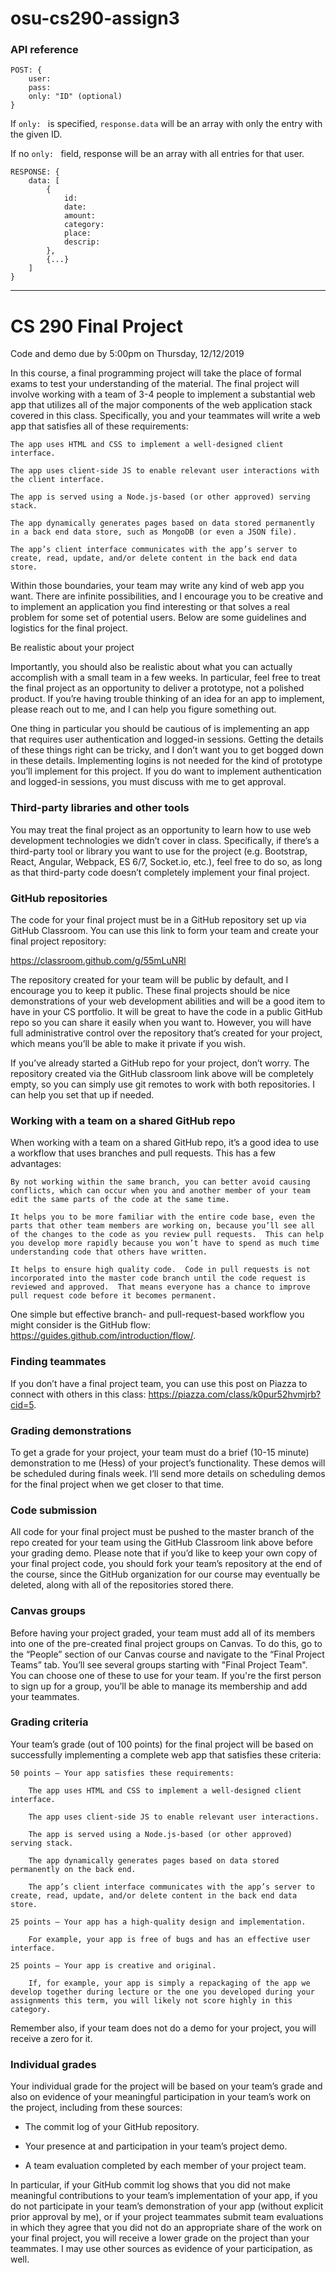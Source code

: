 # osu-cs290-assign3

### API reference

```
POST: {
	user:
	pass:
	only: "ID" (optional)
}
```

If `only: ` is specified, `response.data` will be an array with only the entry with the given ID.

If no `only: ` field, response will be an array with all entries for that user.

```
RESPONSE: {
	data: [
		{
			id:
			date:
			amount:
			category:
			place:
			descrip:
		},
		{...}
	]
}
```


----------

# CS 290 Final Project

Code and demo due by 5:00pm on Thursday, 12/12/2019

In this course, a final programming project will take the place of formal exams to test your understanding of the material.  The final project will involve working with a team of 3-4 people to implement a substantial web app that utilizes all of the major components of the web application stack covered in this class.  Specifically, you and your teammates will write a web app that satisfies all of these requirements:

	The app uses HTML and CSS to implement a well-designed client interface.

	The app uses client-side JS to enable relevant user interactions with the client interface.

	The app is served using a Node.js-based (or other approved) serving stack.

	The app dynamically generates pages based on data stored permanently in a back end data store, such as MongoDB (or even a JSON file).

	The app’s client interface communicates with the app’s server to create, read, update, and/or delete content in the back end data store.

Within those boundaries, your team may write any kind of web app you want.  There are infinite possibilities, and I encourage you to be creative and to implement an application you find interesting or that solves a real problem for some set of potential users.  Below are some guidelines and logistics for the final project.

Be realistic about your project

Importantly, you should also be realistic about what you can actually accomplish with a small team in a few weeks.  In particular, feel free to treat the final project as an opportunity to deliver a prototype, not a polished product.  If you’re having trouble thinking of an idea for an app to implement, please reach out to me, and I can help you figure something out.

One thing in particular you should be cautious of is implementing an app that requires user authentication and logged-in sessions.  Getting the details of these things right can be tricky, and I don’t want you to get bogged down in these details.  Implementing logins is not needed for the kind of prototype you’ll implement for this project.  If you do want to implement authentication and logged-in sessions, you must discuss with me to get approval.

### Third-party libraries and other tools

You may treat the final project as an opportunity to learn how to use web development technologies we didn’t cover in class.  Specifically, if there’s a third-party tool or library you want to use for the project (e.g. Bootstrap, React, Angular, Webpack, ES 6/7, Socket.io, etc.), feel free to do so, as long as that third-party code doesn’t completely implement your final project.

### GitHub repositories

The code for your final project must be in a GitHub repository set up via GitHub Classroom.  You can use this link to form your team and create your final project repository:

https://classroom.github.com/g/55mLuNRl

The repository created for your team will be public by default, and I encourage you to keep it public.  These final projects should be nice demonstrations of your web development abilities and will be a good item to have in your CS portfolio.  It will be great to have the code in a public GitHub repo so you can share it easily when you want to.  However, you will have full administrative control over the repository that’s created for your project, which means you’ll be able to make it private if you wish.

If you’ve already started a GitHub repo for your project, don’t worry.  The repository created via the GitHub classroom link above will be completely empty, so you can simply use git remotes to work with both repositories.  I can help you set that up if needed.

### Working with a team on a shared GitHub repo

When working with a team on a shared GitHub repo, it’s a good idea to use a workflow that uses branches and pull requests.  This has a few advantages:

	By not working within the same branch, you can better avoid causing conflicts, which can occur when you and another member of your team edit the same parts of the code at the same time.

	It helps you to be more familiar with the entire code base, even the parts that other team members are working on, because you’ll see all of the changes to the code as you review pull requests.  This can help you develop more rapidly because you won’t have to spend as much time understanding code that others have written.

	It helps to ensure high quality code.  Code in pull requests is not incorporated into the master code branch until the code request is reviewed and approved.  That means everyone has a chance to improve pull request code before it becomes permanent.

One simple but effective branch- and pull-request-based workflow you might consider is the GitHub flow: https://guides.github.com/introduction/flow/.

### Finding teammates

If you don’t have a final project team, you can use this post on Piazza to connect with others in this class: https://piazza.com/class/k0pur52hvmjrb?cid=5.

### Grading demonstrations

To get a grade for your project, your team must do a brief (10-15 minute) demonstration to me (Hess) of your project’s functionality.  These demos will be scheduled during finals week.  I’ll send more details on scheduling demos for the final project when we get closer to that time.

### Code submission

All code for your final project must be pushed to the master branch of the repo created for your team using the GitHub Classroom link above before your grading demo.  Please note that if you’d like to keep your own copy of your final project code, you should fork your team’s repository at the end of the course, since the GitHub organization for our course may eventually be deleted, along with all of the repositories stored there.

### Canvas groups

Before having your project graded, your team must add all of its members into one of the pre-created final project groups on Canvas.  To do this, go to the “People” section of our Canvas course and navigate to the “Final Project Teams” tab. You’ll see several groups starting with "Final Project Team". You can choose one of these to use for your team. If you're the first person to sign up for a group, you’ll be able to manage its membership and add your teammates.

### Grading criteria

Your team’s grade (out of 100 points) for the final project will be based on successfully implementing a complete web app that satisfies these criteria:

	50 points – Your app satisfies these requirements:

		The app uses HTML and CSS to implement a well-designed client interface.

		The app uses client-side JS to enable relevant user interactions.

		The app is served using a Node.js-based (or other approved) serving stack.

		The app dynamically generates pages based on data stored permanently on the back end.

		The app’s client interface communicates with the app’s server to create, read, update, and/or delete content in the back end data store.

	25 points – Your app has a high-quality design and implementation.

		For example, your app is free of bugs and has an effective user interface.

	25 points – Your app is creative and original.

		If, for example, your app is simply a repackaging of the app we develop together during lecture or the one you developed during your assignments this term, you will likely not score highly in this category.



Remember also, if your team does not do a demo for your project, you will receive a zero for it.

### Individual grades

Your individual grade for the project will be based on your team’s grade and also on evidence of your meaningful participation in your team’s work on the project, including from these sources:

- The commit log of your GitHub repository.

- Your presence at and participation in your team’s project demo.

- A team evaluation completed by each member of your project team.

In particular, if your GitHub commit log shows that you did not make meaningful contributions to your team’s implementation of your app, if you do not participate in your team’s demonstration of your app (without explicit prior approval by me), or if your project teammates submit team evaluations in which they agree that you did not do an appropriate share of the work on your final project, you will receive a lower grade on the project than your teammates.  I may use other sources as evidence of your participation, as well.
